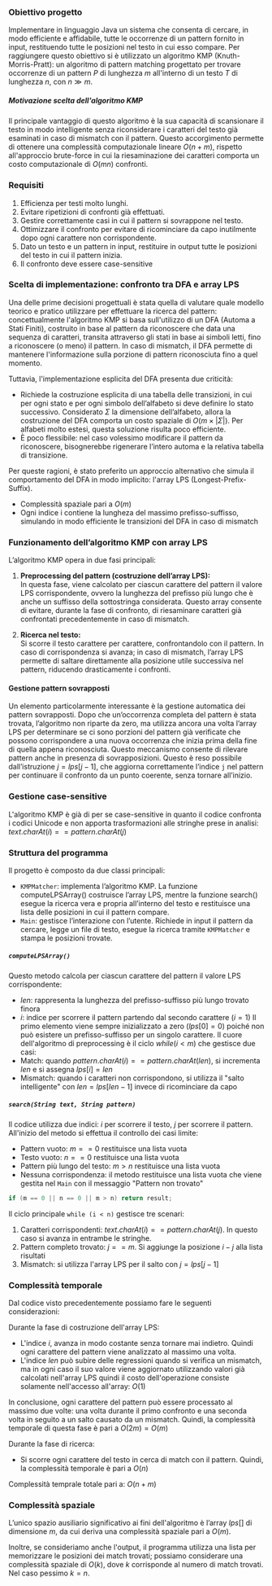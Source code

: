 
### Obiettivo progetto 
Implementare in linguaggio Java un sistema che consenta di cercare, in modo efficiente e affidabile, tutte le occorrenze di un pattern fornito in input, restituendo tutte le posizioni nel testo in cui esso compare. Per raggiungere questo obiettivo si è utilizzato un algoritmo KMP (Knuth-Morris-Pratt): un algoritmo di pattern matching progettato per trovare occorrenze di un pattern $P$ di lunghezza $m$ all'interno di un testo $T$ di lunghezza $n$, con $n \gg m$.
##### Motivazione scelta dell'algoritmo KMP 
Il principale vantaggio di questo algoritmo è la sua capacità di scansionare il testo in modo intelligente senza riconsiderare i caratteri del testo già esaminati in caso di mismatch con il pattern. Questo accorgimento permette di ottenere una complessità computazionale lineare $O(n+m)$, rispetto all'approccio brute-force in cui la riesaminazione dei caratteri comporta un costo computazionale di $O(mn)$ confronti. 
### Requisiti 
1. Efficienza per testi molto lunghi.
2. Evitare ripetizioni di confronti già effettuati.
3. Gestire correttamente casi in cui il pattern si sovrappone nel testo.
4. Ottimizzare il confronto per evitare di ricominciare da capo inutilmente dopo ogni carattere non corrispondente.
5. Dato un testo e un pattern in input, restituire in output tutte le posizioni del testo in cui il pattern inizia.
6. Il confronto deve essere case-sensitive
### Scelta di implementazione: confronto tra DFA e array LPS
Una delle prime decisioni progettuali è stata quella di valutare quale modello teorico e pratico utilizzare per effettuare la ricerca del pattern: concettualmente l'algoritmo KMP si basa sull'utilizzo di un DFA (Automa a Stati Finiti), costruito in base al pattern da riconoscere che data una sequenza di caratteri, transita attraverso gli stati in base ai simboli letti, fino a riconoscere (o meno) il pattern. In caso di mismatch, il DFA permette di mantenere l'informazione sulla porzione di pattern riconosciuta fino a quel momento. 

Tuttavia, l'implementazione esplicita del DFA presenta due criticità:
- Richiede la costruzione esplicita di una tabella delle transizioni, in cui per ogni stato e per ogni simbolo dell’alfabeto si deve definire lo stato successivo. Considerato $Σ$ la dimensione dell’alfabeto, allora la costruzione del DFA comporta un costo spaziale di $O(m × |Σ|)$. Per alfabeti molto estesi, questa soluzione risulta poco efficiente.
- È poco flessibile: nel caso volessimo modificare il pattern da riconoscere, bisognerebbe rigenerare l’intero automa e la relativa tabella di transizione.

Per queste ragioni, è stato preferito un approccio alternativo che simula il comportamento del DFA in modo implicito: l'array LPS (Longest-Prefix-Suffix).
- Complessità spaziale pari a $O(m)$
- Ogni indice i contiene la lungheza del massimo prefisso-suffisso, simulando in modo efficiente le transizioni del DFA in caso di mismatch

### Funzionamento dell’algoritmo KMP con array LPS
L’algoritmo KMP opera in due fasi principali:
1. **Preprocessing del pattern (costruzione dell’array LPS):**  
   In questa fase, viene calcolato per ciascun carattere del pattern il valore LPS corrispondente, ovvero la lunghezza del prefisso più lungo che è anche un suffisso della sottostringa considerata. Questo array consente di evitare, durante la fase di confronto, di riesaminare caratteri già confrontati precedentemente in caso di mismatch.

2. **Ricerca nel testo:**  
   Si scorre il testo carattere per carattere, confrontandolo con il pattern. In caso di corrispondenza si avanza; in caso di mismatch, l’array LPS permette di saltare direttamente alla posizione utile successiva nel pattern, riducendo drasticamente i confronti.

#### Gestione pattern sovrapposti
Un elemento particolarmente interessante è la gestione automatica dei pattern sovrapposti. Dopo che un’occorrenza completa del pattern è stata trovata, l’algoritmo non riparte da zero, ma utilizza ancora una volta l’array LPS per determinare se ci sono porzioni del pattern già verificate che possono corrispondere a una nuova occorrenza che inizia prima della fine di quella appena riconosciuta. Questo meccanismo consente di rilevare pattern anche in presenza di sovrapposizioni.
Questo è reso possibile dall’istruzione $j = lps[j - 1]$, che aggiorna correttamente l’indice `j` nel pattern per continuare il confronto da un punto coerente, senza tornare all’inizio.

### Gestione case-sensitive
L'algoritmo KMP è già di per se case-sensitive in quanto il codice confronta i codici Unicode e non apporta trasformazioni alle stringhe prese in analisi: $text.charAt(i) == pattern.charAt(j)$

### Struttura del programma
Il progetto è composto da due classi principali:
- `KMPMatcher`: implementa l’algoritmo KMP. La funzione computeLPSArray() costruisce l’array LPS, mentre la funzione search() esegue la ricerca vera e propria all’interno del testo e restituisce una lista delle posizioni in cui il pattern compare.
- `Main`: gestisce l’interazione con l’utente. Richiede in input il pattern da cercare, legge un file di testo, esegue la ricerca tramite `KMPMatcher` e stampa le posizioni trovate.

##### `computeLPSArray()`
Questo metodo calcola per ciascun carattere del pattern il valore LPS corrispondente:
- $len$: rappresenta la lunghezza del prefisso-suffisso più lungo trovato finora
- $i$: indice per scorrere il pattern partendo dal secondo carattere ($i = 1$)
Il primo elemento viene sempre inizializzato a zero ($lps[0] = 0$) poiché non può esistere un prefisso-suffisso per un singolo carattere. 
Il cuore dell'algoritmo di preprocessing è il ciclo $while (i < m)$ che gestisce due casi:
- Match: quando $pattern.charAt(i) == pattern.charAt(len)$, si incrementa $len$ e si assegna $lps[i] = len$
- Mismatch: quando i caratteri non corrispondono, si utilizza il "salto intelligente" con $len = lps[len - 1]$ invece di ricominciare da capo

##### `search(String text, String pattern)`
Il codice utilizza due indici: $i$ per scorrere il testo, $j$ per scorrere il pattern. All'inizio del metodo si effettua il controllo dei casi limite:
- Pattern vuoto: $m == 0$ restituisce una lista vuota
- Testo vuoto: $n == 0$ restituisce una lista vuota
- Pattern più lungo del testo: $m > n$ restituisce una lista vuota
- Nessuna corrispondenza: il metodo restituisce una lista vuota che viene gestita nel `Main` con il messaggio "Pattern non trovato"
```java
if (m == 0 || n == 0 || m > n) return result;
```

Il ciclo principale `while (i < n)` gestisce tre scenari:
1. Caratteri corrispondenti: $text.charAt(i) == pattern.charAt(j)$. In questo caso si avanza in entrambe le stringhe.
2. Pattern completo trovato: $j == m$. Si aggiunge la posizione $i - j$ alla lista risultati
3. Mismatch: si utilizza l'array LPS per il salto con $j = lps[j - 1]$

### Complessità temporale
Dal codice visto precedentemente possiamo fare le seguenti considerazioni: 

Durante la fase di costruzione dell'array LPS:
- L'indice $i$, avanza in modo costante senza tornare mai indietro. Quindi ogni carattere del pattern viene analizzato al massimo una volta. 
- L'indice $len$ può subire delle regressioni quando si verifica un mismatch, ma in ogni caso il suo valore viene aggiornato utilizzando valori già calcolati nell'array LPS quindi il costo dell'operazione consiste solamente nell'accesso all'array: $O(1)$

In conclusione, ogni carattere del pattern può essere processato al massimo due volte: una volta durante il primo confronto e una seconda volta in seguito a un salto causato da un mismatch. Quindi, la complessità temporale di questa fase è pari a $O(2m) = O(m)$

Durante la fase di ricerca: 
- Si scorre ogni carattere del testo in cerca di match con il pattern. Quindi, la complessità temporale è pari a $O(n)$

Complessità temprale totale pari a: $O(n+m)$

### Complessità spaziale 
L’unico spazio ausiliario significativo ai fini dell'algoritmo è l’array $lps[]$ di dimensione $m$, da cui deriva una complessità spaziale pari a $O(m)$.

Inoltre, se consideriamo anche l'output, il programma utilizza una lista per memorizzare le posizioni dei match trovati; possiamo considerare una complessità spaziale di $O(k)$, dove $k$ corrisponde al numero di match trovati. Nel caso pessimo $k = n$.


